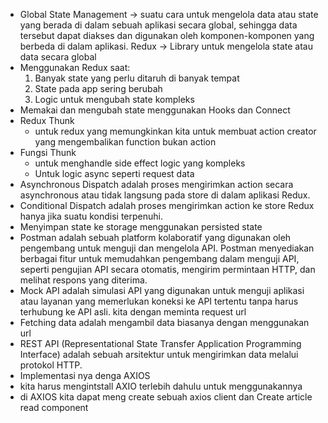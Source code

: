 - Global State Management
-> suatu cara untuk mengelola data atau state yang berada di dalam sebuah aplikasi secara global, 
   sehingga data tersebut dapat diakses dan digunakan oleh komponen-komponen yang berbeda di dalam aplikasi.
Redux
-> Library untuk mengelola state atau data secara global
- Menggunakan Redux saat:
  1. Banyak state yang perlu ditaruh di banyak tempat
  2. State pada app sering berubah
  3. Logic untuk mengubah state kompleks
- Memakai dan mengubah state menggunakan Hooks dan Connect
- Redux Thunk
  - untuk redux yang memungkinkan kita untuk membuat action creator yang mengembalikan function bukan action
- Fungsi Thunk
  - untuk menghandle side effect logic yang kompleks 
  - Untuk logic async seperti request data
- Asynchronous Dispatch adalah proses mengirimkan action secara asynchronous atau tidak langsung pada store di dalam aplikasi Redux.
- Conditional Dispatch adalah proses mengirimkan action ke store Redux hanya jika suatu kondisi terpenuhi.
- Menyimpan state ke storage menggunakan persisted state
- Postman adalah sebuah platform kolaboratif yang digunakan oleh pengembang untuk menguji dan mengelola API. Postman menyediakan berbagai fitur untuk 
  memudahkan pengembang dalam menguji API, seperti pengujian API secara otomatis, mengirim permintaan HTTP, dan melihat respons yang diterima.
- Mock API adalah simulasi API yang digunakan untuk menguji aplikasi atau layanan yang memerlukan koneksi ke API tertentu tanpa harus terhubung ke API asli.
  kita dengan meminta request url
- Fetching data adalah mengambil data biasanya dengan menggunakan url
- REST API (Representational State Transfer Application Programming Interface) adalah sebuah arsitektur untuk mengirimkan data melalui protokol HTTP.
- Implementasi nya denga AXIOS
- kita harus mengintstall AXIO terlebih dahulu untuk menggunakannya
- di AXIOS kita dapat meng create sebuah axios client dan Create article read component


